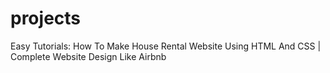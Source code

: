# projects
Easy Tutorials: How To Make House Rental Website Using HTML And CSS | Complete Website Design Like Airbnb